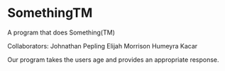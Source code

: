 # SomethingTM
A program that does Something(TM)

Collaborators:
Johnathan Pepling
Elijah Morrison
Humeyra Kacar

Our program takes the users age and provides an appropriate response. 
